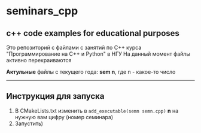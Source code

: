 # seminars_cpp
c++ code examples for educational purposes 
-----------------------------------
Это репозиторий с файлами с занятий по C++ курса "Программирование на C++ и Python" в НГУ
На данный момент файлы активно перекраиваются

**Актульные** файлы с текущего года: **sem n**, где n - какое-то число 
***
Инструкция для запуска
-----------------------------------
1. В CMakeLists.txt изменить в ```add_executable(semn semn.cpp)``` **n** на нужную вам цифру (номер семинара)
2. Запустить)
